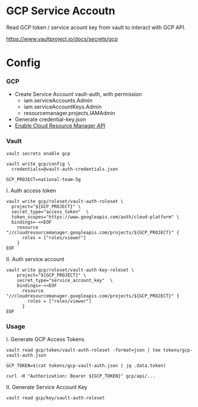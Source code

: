 GCP Service Accoutn
===

Read GCP token / service acount key from vault to interact with GCP API.

https://www.vaultproject.io/docs/secrets/gcp

# Config

### GCP

- Create Service Account vault-auth, with permission
  - iam.serviceAccounts.Admin
  - iam.serviceAccountKeys.Admin
  - resourcemanager.projects.IAMAdmin
- Generate credential-key.json
- [Enable Cloud Resource Manager API](https://console.developers.google.com/apis/api/cloudresourcemanager.googleapis.com/overview)

### Vault

```
vault secrets enable gcp

vault write gcp/config \
  credentials=@vault-auth-credentials.json

GCP_PROJECT=national-team-5g
```

I. Auth access token
```
vault write gcp/roleset/vault-auth-roleset \
  project="${GCP_PROJECT}" \
  secret_type="access_token"  \
  token_scopes="https://www.googleapis.com/auth/cloud-platform" \
  bindings=-<<EOF
    resource "//cloudresourcemanager.googleapis.com/projects/${GCP_PROJECT}" {
      roles = ["roles/viewer"]
    }
EOF
```

II. Auth service account
```
vault write gcp/roleset/vault-auth-key-roleset \
    project="${GCP_PROJECT}" \
    secret_type="service_account_key"  \
    bindings=-<<EOF
      resource "//cloudresourcemanager.googleapis.com/projects/${GCP_PROJECT}" {
        roles = ["roles/viewer"]
      }
EOF
```

### Usage

I. Generate GCP Access Tokens
```
vault read gcp/token/vault-auth-roleset -format=json | tee tokens/gcp-vault-auth.json 

GCP_TOKEN=$(cat tokens/gcp-vault-auth.json | jq .data.token)

curl -H "Authorization: Bearer ${GCP_TOKEN}" gcp/api/...
```

II. Generate Service Account Key
```
vault read gcp/key/vault-auth-roleset
```
